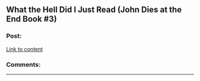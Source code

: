 ## What the Hell Did I Just Read (John Dies at the End Book #3)

### Post:

[Link to content]()

### Comments:

---

